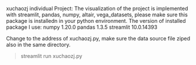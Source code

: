 xuchaozj individual Project:
The visualization of the project is implemented with streamlit, pandas, numpy, altair, vega_datasets, please make sure this package is installedn in your python environment.
The version of installed package I use:
numpy 1.20.0
pandas 1.3.5
streamlit 10.0.14393

Change to the address of xuchaozj.py, make sure the data source file ziped also in the same directory.
> streamlit run xuchaozj.py

